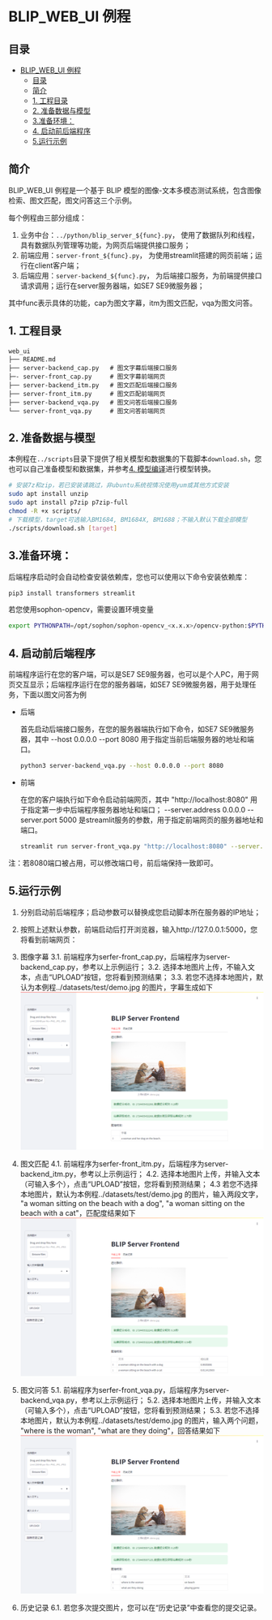 # BLIP_WEB_UI 例程

## 目录

- [BLIP\_WEB\_UI 例程](#blip_web_ui-例程)
  - [目录](#目录)
  - [简介](#简介)
  - [1. 工程目录](#1-工程目录)
  - [2. 准备数据与模型](#2-准备数据与模型)
  - [3.准备环境：](#3准备环境)
  - [4. 启动前后端程序](#4-启动前后端程序)
  - [5.运行示例](#5运行示例)


## 简介
BLIP_WEB_UI 例程是一个基于 BLIP 模型的图像-文本多模态测试系统，包含图像检索、图文匹配，图文问答这三个示例。

每个例程由三部分组成：

1. 业务中台：`../python/blip_server_${func}.py`， 使用了数据队列和线程，具有数据队列管理等功能，为网页后端提供接口服务；
2. 前端应用：`server-front_${func}.py`， 为使用streamlit搭建的网页前端；运行在client客户端；
3. 后端应用：`server-backend_${func}.py`， 为后端接口服务，为前端提供接口请求调用；运行在server服务器端，如SE7 SE9微服务器；

其中func表示具体的功能，cap为图文字幕，itm为图文匹配，vqa为图文问答。

## 1. 工程目录

```
web_ui
├── README.md 
├── server-backend_cap.py   # 图文字幕后端接口服务
├─- server-front_cap.py     # 图文字幕前端网页
├── server-backend_itm.py   # 图文匹配后端接口服务
├── server-front_itm.py     # 图文匹配前端网页
├── server-backend_vqa.py   # 图文问答后端接口服务
└── server-front_vqa.py     # 图文问答前端网页
```

## 2. 准备数据与模型

本例程在`../scripts`目录下提供了相关模型和数据集的下载脚本`download.sh`，您也可以自己准备模型和数据集，并参考[4. 模型编译](../README.md#4-模型编译)进行模型转换。

```bash
# 安装7z和zip，若已安装请跳过，非ubuntu系统视情况使用yum或其他方式安装
sudo apt install unzip
sudo apt install p7zip p7zip-full
chmod -R +x scripts/
# 下载模型，target可选输入BM1684, BM1684X, BM1688；不输入默认下载全部模型 
./scripts/download.sh [target] 
```

## 3.准备环境：

后端程序启动时会自动检查安装依赖库，您也可以使用以下命令安装依赖库：
```bash
pip3 install transformers streamlit
```

若您使用sophon-opencv，需要设置环境变量
```bash
export PYTHONPATH=/opt/sophon/sophon-opencv_<x.x.x>/opencv-python:$PYTHONPATH
```


## 4. 启动前后端程序

前端程序运行在您的客户端，可以是SE7 SE9服务器，也可以是个人PC，用于网页交互显示；后端程序运行在您的服务器端，如SE7 SE9微服务器，用于处理任务，下面以图文问答为例

- 后端
  
  首先启动后端接口服务，在您的服务器端执行如下命令，如SE7 SE9微服务器，其中 --host 0.0.0.0 --port 8080 用于指定当前后端服务器的地址和端口。
  ```bash
  python3 server-backend_vqa.py --host 0.0.0.0 --port 8080 
  ```


- 前端

  在您的客户端执行如下命令启动前端网页，其中 "http://localhost:8080" 用于指定第一步中后端程序服务器地址和端口； --server.address 0.0.0.0 --server.port 5000 是streamlit服务的参数，用于指定前端网页的服务器地址和端口。

  ```bash
  streamlit run server-front_vqa.py "http://localhost:8080" --server.address 0.0.0.0 --server.port 5000 
  ```

注：若8080端口被占用，可以修改端口号，前后端保持一致即可。

## 5.运行示例
1. 分别启动前后端程序；启动参数可以替换成您启动脚本所在服务器的IP地址；
2. 按照上述默认参数，前端启动后打开浏览器，输入http://127.0.0.1:5000，您将看到前端网页：

3. 图像字幕
   3.1. 前端程序为serfer-front_cap.py，后端程序为server-backend_cap.py，参考以上示例运行；
   3.2. 选择本地图片上传，不输入文本，点击“UPLOAD”按钮，您将看到预测结果；
   3.3. 若您不选择本地图片，默认为本例程../datasets/test/demo.jpg 的图片，字幕生成如下
  ![预测结果](../pics/server-front_cap.png)
4. 图文匹配
   4.1. 前端程序为serfer-front_itm.py，后端程序为server-backend_itm.py，参考以上示例运行；
   4.2. 选择本地图片上传，并输入文本（可输入多个），点击“UPLOAD”按钮，您将看到预测结果；
   4.3  若您不选择本地图片，默认为本例程../datasets/test/demo.jpg 的图片，输入两段文字，
        "a woman sitting on the beach with a dog", "a woman sitting on the beach with a cat"，匹配度结果如下
  ![预测结果](../pics/server-front_itm.png)
5. 图文问答
   5.1. 前端程序为serfer-front_vqa.py，后端程序为server-backend_vqa.py，参考以上示例运行；
   5.2. 选择本地图片上传，并输入文本（可输入多个），点击“UPLOAD”按钮，您将看到预测结果；
   5.3. 若您不选择本地图片，默认为本例程../datasets/test/demo.jpg 的图片，输入两个问题，
        "where is the woman", "what are they doing"，回答结果如下
  ![预测结果](../pics/server-front_vqa.png)
6. 历史记录
    6.1. 若您多次提交图片，您可以在“历史记录”中查看您的提交记录。
